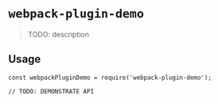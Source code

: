 # `webpack-plugin-demo`

> TODO: description

## Usage

```
const webpackPluginDemo = require('webpack-plugin-demo');

// TODO: DEMONSTRATE API
```
